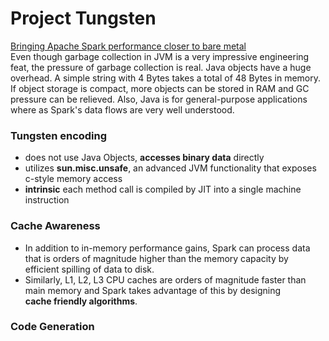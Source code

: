 # Project Tungsten
[Bringing Apache Spark performance closer to bare metal](https://databricks.com/blog/2015/04/28/project-tungsten-bringing-spark-closer-to-bare-metal.html)<br/>
Even though garbage collection in JVM is a very impressive engineering feat, the pressure of garbage collection is real.
Java objects have a huge overhead. A simple string with 4 Bytes takes a total of 48 Bytes in memory.
If object storage is compact, more objects can be stored in RAM and GC pressure can be relieved.
Also, Java is for general-purpose applications where as Spark's data flows are very well understood.

### Tungsten encoding 
* does not use Java Objects, <b>accesses binary data</b> directly
* utilizes <b>sun.misc.unsafe</b>, an advanced JVM functionality that exposes c-style memory access
* <b>intrinsic</b> each method call is compiled by JIT into a single machine instruction

### Cache Awareness
* In addition to in-memory performance gains, Spark can process data that is orders of magnitude higher than the memory capacity by<br/> efficient spilling of data to disk.
* Similarly, L1, L2, L3 CPU caches are orders of magnitude faster than main memory and Spark takes advantage of this by designing <br/> <b>cache friendly algorithms</b>.

### Code Generation
